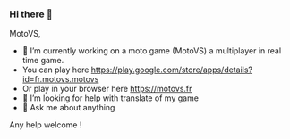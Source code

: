 ### Hi there 👋


MotoVS,

- 🔭 I’m currently working on a moto game (MotoVS) a multiplayer in real time game.
- You can play here https://play.google.com/store/apps/details?id=fr.motovs.motovs
- Or play in your browser here https://motovs.fr
- 🤔 I’m looking for help with translate of my game
- 💬 Ask me about anything

Any help welcome !

